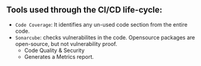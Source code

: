 
## Tools used through the CI/CD life-cycle:

* `Code Coverage`: It identifies any un-used code section from the entire code. 
* `Sonarcube`: checks vulnerabilites in the code. Opensource packages are open-source, but not vulnerability proof. 
  * Code Quality & Security
  * Generates a Metrics report.
